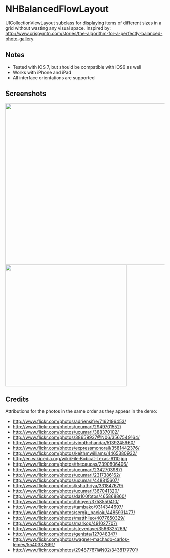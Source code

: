 NHBalancedFlowLayout
==================

UICollectionViewLayout subclass for displaying items of different sizes in a grid without wasting any visual space. Inspired by: http://www.crispymtn.com/stories/the-algorithm-for-a-perfectly-balanced-photo-gallery

## Notes 
* Tested with iOS 7, but should be compatible with iOS6 as well
* Works with iPhone and iPad
* All interface orientations are supported

## Screenshots

<img src="http://i.imgur.com/2FGnDIh.jpg" width="512"/>
<img src="http://imgur.com/KRItqy2.jpg" width="384"/>

## Credits

Attributions for the photos in the same order as they appear in the demo:

* http://www.flickr.com/photos/adriensifre/7162196453/
* http://www.flickr.com/photos/ucumari/2949701552/
* http://www.flickr.com/photos/ucumari/388370102/
* http://www.flickr.com/photos/38659937@N06/3567549164/
* http://www.flickr.com/photos/vinothchandar/5139245960/
* http://www.flickr.com/photos/expressmonorail/3581442376/
* http://www.flickr.com/photos/keithmwilliams/4465380932/
* http://en.wikipedia.org/wiki/File:Bobcat-Texas-9110.jpg
* http://www.flickr.com/photos/thecaucas/2390806406/
* http://www.flickr.com/photos/ucumari/2342703987/
* http://www.flickr.com/photos/ucumari/2317386162/
* http://www.flickr.com/photos/ucumari/448815607/
* http://www.flickr.com/photos/kshathriya/331847679/
* http://www.flickr.com/photos/ucumari/367041320/
* http://www.flickr.com/photos/da100fotos/465868860/
* http://www.flickr.com/photos/hhoyer/3758550410/
* http://www.flickr.com/photos/tambako/9314344697/
* http://www.flickr.com/photos/sergiu_bacioiu/4485931477/
* http://www.flickr.com/photos/matthileo/4077650329/
* http://www.flickr.com/photos/markop/491027707/
* http://www.flickr.com/photos/stevedave/3566325269/
* http://www.flickr.com/photos/genista/127048347/
* http://www.flickr.com/photos/wagner-machado-carlos-lemes/5540332691/
* http://www.flickr.com/photos/29487767@N02/3438177701/
